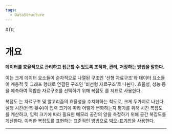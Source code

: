 ```yaml
---
tags:  
  - DataStructure
---
```

#TIL 

# 개요
**데이터를 효율적으로 관리하고 접근할 수 있도록 조직화, 관리, 저장하는 방법을 말한다.**   

이는 크게 데이터 요소들이 순차적으로 나열된 구조인 '선형 자료구조'와 데이터 요소들이 계층적 및 그래프 형태로 연결된 구조인 '비선형 자료구조'로 나뉜다. 효율성, 성능 등을 예측하여 적합한 자료구조를 선택하기 위해 복잡도 를 지표로 사용한다.

복잡도 는 자료구조 및 알고리즘의 효율성을 수치화하는 척도로, 크게 두가지로 나뉜다.  
실행 시간(반복 횟수)이 입력 크기에 따라 어떻게 변화하는지 평가를 위해 시간 복잡도를 계산하고, 입력 크기에 따라 필요한 메모리 공간의 양을 측정하기 위해 공간 복잡도를 계산한다. 이러한 복잡도를 표현하는 표준적인 방법으로 [빅오-표기법](O-Notation.md)을 사용한다.
***


